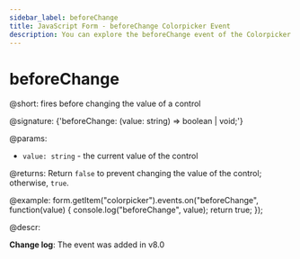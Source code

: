 ```yaml
---
sidebar_label: beforeChange
title: JavaScript Form - beforeChange Colorpicker Event 
description: You can explore the beforeChange event of the Colorpicker control of Form in the documentation of the DHTMLX JavaScript UI library. Browse developer guides and API reference, try out code examples and live demos, and download a free 30-day evaluation version of DHTMLX Suite 7.
---
```


# beforeChange

@short: fires before changing the value of a control

@signature: {'beforeChange: (value: string) => boolean | void;'}

@params:
- `value: string` - the current value of the control

@returns:
Return `false` to prevent changing the value of the control; otherwise, `true`.

@example:
form.getItem("colorpicker").events.on("beforeChange", function(value) {
    console.log("beforeChange", value);
    return true;
});

@descr:

**Change log**: The event was added in v8.0
